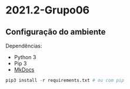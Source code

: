 # 2021.2-Grupo06

## Configuração do ambiente

Dependências:

- Python 3
- Pip 3
- [MkDocs](https://www.mkdocs.org/)

```py
pip3 install -r requirements.txt # ou com pip
```

